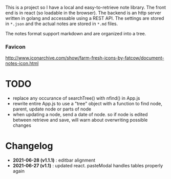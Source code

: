 This is a project so I have a local and easy-to-retrieve note library. The front end is in react (so loadable in the browser). The backend is an http server written in golang and accessable using a REST API. The settings are stored in `*.json` and the actual notes are stored in `*.md` files.

The notes format support markdown and are organized into a tree.

### Favicon
http://www.iconarchive.com/show/farm-fresh-icons-by-fatcow/document-notes-icon.html


# TODO
* replace any occurance of searchTree() with nfind() in App.js
* rewrite entire App.js to use a "tree" object with a function to find node, parent, update node or parts of node
* when updating a node, send a date of node. so if node is edited between retrieve and save, will warn about overwriting possible changes

# Changelog
*	**2021-06-28 (v1.1.1)** : editbar alignment
*	**2021-06-27 (v1.1)** : updated react. pasteModal handles tables properly again
